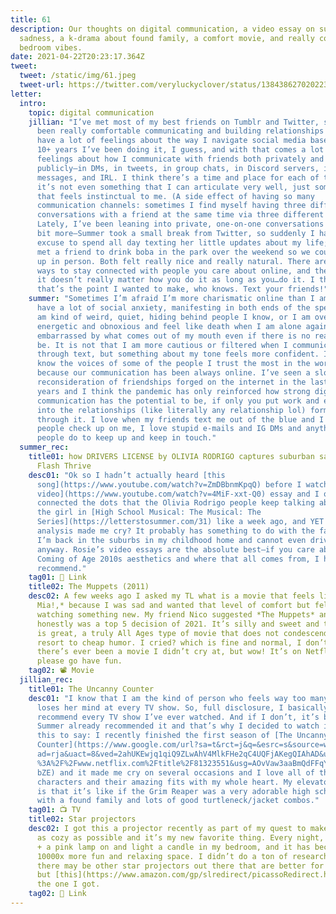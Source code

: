 ```yaml
---
title: 61
description: Our thoughts on digital communication, a video essay on suburban
  sadness, a k-drama about found family, a comfort movie, and really cozy
  bedroom vibes.
date: 2021-04-22T20:23:17.364Z
tweet:
  tweet: /static/img/61.jpeg
  tweet-url: https://twitter.com/veryluckyclover/status/1384386270202236929
letter:
  intro:
    topic: digital communication
    jillian: "I’ve met most of my best friends on Tumblr and Twitter, so I’ve always
      been really comfortable communicating and building relationships online. I
      have a lot of feelings about the way I navigate social media based on the
      10+ years I’ve been doing it, I guess, and with that comes a lot of
      feelings about how I communicate with friends both privately and
      publicly—in DMs, in tweets, in group chats, in Discord servers, in text
      messages, and IRL. I think there’s a time and place for each of these, and
      it’s not even something that I can articulate very well, just something
      that feels instinctual to me. (A side effect of having so many
      communication channels: sometimes I find myself having three different
      conversations with a friend at the same time via three different apps.)
      Lately, I’ve been leaning into private, one-on-one conversations a little
      bit more—Summer took a small break from Twitter, so suddenly I had an
      excuse to spend all day texting her little updates about my life; and I
      met a friend to drink boba in the park over the weekend so we could catch
      up in person. Both felt really nice and really natural. There are so many
      ways to stay connected with people you care about online, and the thing is
      it doesn’t really matter how you do it as long as you…do it. I think
      that’s the point I wanted to make, who knows. Text your friends!"
    summer: "Sometimes I’m afraid I’m more charismatic online than I am in person. I
      have a lot of social anxiety, manifesting in both ends of the spectrum: I
      am kind of weird, quiet, hiding behind people I know, or I am overly
      energetic and obnoxious and feel like death when I am alone again. I’m
      embarrassed by what comes out of my mouth even if there is no reason to
      be. It is not that I am more cautious or filtered when I communicate
      through text, but something about my tone feels more confident. I barely
      know the voices of some of the people I trust the most in the world,
      because our communication has been always online. I’ve seen a slow
      reconsideration of friendships forged on the internet in the last few
      years and I think the pandemic has only reinforced how strong digital
      communication has the potential to be, if only you put work and effort
      into the relationships (like literally any relationship lol) formed
      through it. I love when my friends text me out of the blue and I love when
      people check up on me, I love stupid e-mails and IG DMs and anything
      people do to keep up and keep in touch."
  summer_rec:
    title01: how DRIVERS LICENSE by OLIVIA RODRIGO captures suburban sadness from
      Flash Thrive
    desc01: "Ok so I hadn’t actually heard [this
      song](https://www.youtube.com/watch?v=ZmDBbnmKpqQ) before I watched [this
      video](https://www.youtube.com/watch?v=4MiF-xxt-Q0) essay and I only
      connected the dots that the Olivia Rodrigo people keep talking about is
      the girl in [High School Musical: The Musical: The
      Series](https://letterstosummer.com/31) like a week ago, and YET! This
      analysis made me cry? It probably has something to do with the fact that
      I’m back in the suburbs in my childhood home and cannot even drive, but
      anyway. Rosie’s video essays are the absolute best—if you care about
      Coming of Age 2010s aesthetics and where that all comes from, I highly
      recommend."
    tag01: 🔗 Link
    title02: The Muppets (2011)
    desc02: A few weeks ago I asked my TL what is a movie that feels like *Mamma
      Mia!,* because I was sad and wanted that level of comfort but felt like
      watching something new. My friend Nico suggested *The Muppets* and it
      honestly was a top 5 decision of 2021. It’s silly and sweet and the music
      is great, a truly All Ages type of movie that does not condescend or
      resort to cheap humor. I cried? which is fine and normal, I don’t think
      there’s ever been a movie I didn’t cry at, but wow! It’s on Netflix,
      please go have fun.
    tag02: 📽️ Movie
  jillian_rec:
    title01: The Uncanny Counter
    desc01: "I know that I am the kind of person who feels way too many feelings and
      loses her mind at every TV show. So, full disclosure, I basically
      recommend every TV show I’ve ever watched. And if I don’t, it’s because
      Summer already recommended it and that’s why I decided to watch it. All
      this to say: I recently finished the first season of [The Uncanny
      Counter](https://www.google.com/url?sa=t&rct=j&q=&esrc=s&source=web&cd=&c\
      ad=rja&uact=8&ved=2ahUKEwjq1qiQ9ZLwAhV4MlkFHe2qC4UQFjAKegQIAhAD&url=https\
      %3A%2F%2Fwww.netflix.com%2Ftitle%2F81323551&usg=AOvVaw3aaBmQdFFqYVtEhPvjp\
      bZE) and it made me cry on several occasions and I love all of the
      characters and their amazing fits with my whole heart. My elevator pitch
      is that it’s like if the Grim Reaper was a very adorable high school boy
      with a found family and lots of good turtleneck/jacket combos."
    tag01: 📺 TV
    title02: Star projectors
    desc02: I got this a projector recently as part of my quest to make my bedroom
      as cozy as possible and it’s my new favorite thing. Every night, I turn it
      + a pink lamp on and light a candle in my bedroom, and it has become a
      10000x more fun and relaxing space. I didn’t do a ton of research, so
      there may be other star projectors out there that are better for you,
      but [this](https://www.amazon.com/gp/slredirect/picassoRedirect.html/ref=pa_sp_atf_aps_sr_pg1_1?ie=UTF8&adId=A009563818FGV3586F8DY&url=%2FBlissLights-Sky-Lite-Projector-Ambiance%2Fdp%2FB07L8R5PK6%2Fref%3Dsr_1_2_sspa%3Fdchild%3D1%26keywords%3Dstar%2Bprojector%26qid%3D1619131053%26sr%3D8-2-spons%26psc%3D1&qualifier=1619131053&id=1180205478372372&widgetName=sp_atf) is
      the one I got.
    tag02: 🔗 Link
---
```

